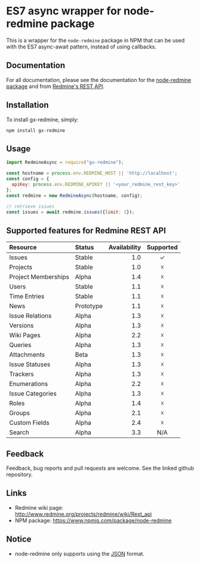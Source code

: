 # ES7 async wrapper for node-redmine package #

This is a wrapper for the `node-redmine` package in NPM that can be used with the ES7 async-await pattern, instead of using callbacks.

## Documentation ##

For all documentation, please see the documentation for the [node-redmine package](https://github.com/zanran/node-redmine) and from [Redmine's REST API](http://www.redmine.org/projects/redmine/wiki/Rest_api).

## Installation

To install gx-redmine, simply:

```shell
npm install gx-redmine
```

## Usage

```js
import RedmineAsync = require("gx-redmine");

const hostname = process.env.REDMINE_HOST || 'http://localhost';
const config = {
  apiKey: process.env.REDMINE_APIKEY || '<your_redmine_rest_key>'
};
const redmine = new RedmineAsync(hostname, config);

// retrieve issues
const issues = await redmine.issues({limit: 2});

```

## Supported features for Redmine REST API

| Resource            | Status    | Availability | Supported |
|:--------------------|:----------|-------------:|:---------:|
| Issues              | Stable    |          1.0 |     ✓     |
| Projects            | Stable    |          1.0 |     ☓     |
| Project Memberships | Alpha     |          1.4 |     ☓     |
| Users               | Stable    |          1.1 |     ☓     |
| Time Entries        | Stable    |          1.1 |     ☓     |
| News                | Prototype |          1.1 |     ☓     |
| Issue Relations     | Alpha     |          1.3 |     ☓     |
| Versions            | Alpha     |          1.3 |     ☓     |
| Wiki Pages          | Alpha     |          2.2 |     ☓     |
| Queries             | Alpha     |          1.3 |     ☓     |
| Attachments         | Beta      |          1.3 |     ☓     |
| Issue Statuses      | Alpha     |          1.3 |     ☓     |
| Trackers            | Alpha     |          1.3 |     ☓     |
| Enumerations        | Alpha     |          2.2 |     ☓     |
| Issue Categories    | Alpha     |          1.3 |     ☓     |
| Roles               | Alpha     |          1.4 |     ☓     |
| Groups              | Alpha     |          2.1 |     ☓     |
| Custom Fields       | Alpha     |          2.4 |     ☓     |
| Search              | Alpha     |          3.3 |    N/A    |

## Feedback ##

Feedback, bug reports and pull requests are welcome. See the linked github repository.

## Links

* Redmine wiki page: http://www.redmine.org/projects/redmine/wiki/Rest_api
* NPM package: https://www.npmjs.com/package/node-redmine


## Notice
+ node-redmine only supports using the [JSON](http://en.wikipedia.org/wiki/JSON) format.